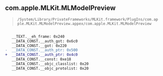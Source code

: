 ## com.apple.MLKit.MLModelPreview

> `/System/Library/PrivateFrameworks/MLKit.framework/PlugIns/com.apple.MLKit.MLModelPreview.appex/com.apple.MLKit.MLModelPreview`

```diff

   __TEXT.__eh_frame: 0x240
   __DATA_CONST.__auth_got: 0x6c0
   __DATA_CONST.__got: 0x220
-  __DATA_CONST.__auth_ptr: 0x500
+  __DATA_CONST.__auth_ptr: 0x4c0
   __DATA_CONST.__const: 0xe18
   __DATA_CONST.__objc_classlist: 0x20
   __DATA_CONST.__objc_protolist: 0x20

```
